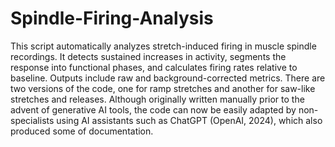 # Spindle-Firing-Analysis
This script automatically analyzes stretch-induced firing in muscle spindle recordings. It detects sustained increases in activity, segments the response into functional phases, and calculates firing rates relative to baseline. Outputs include raw and background-corrected metrics.
There are two versions of the code, one for ramp stretches and another for saw-like stretches and releases.
Although originally written manually prior to the advent of generative AI tools, the code can now be easily adapted by non-specialists using AI assistants such as ChatGPT (OpenAI, 2024), which also produced some of documentation.
